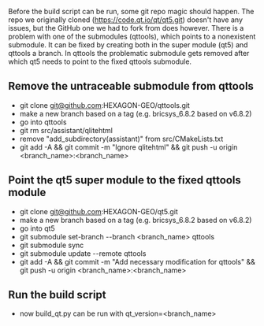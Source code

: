 Before the build script can be run, some git repo magic should happen. The repo we originally cloned (https://code.qt.io/qt/qt5.git) doesn't have any issues, but the GitHub one we had to fork from does however. There is a problem with one of the submodules (qttools), which points to a nonexistent submodule. It can be fixed by creating both in the super module (qt5) and qttools a branch. In qttools the problematic submodule gets removed after which qt5 needs to point to the fixed qttools submodule.

## Remove the untraceable submodule from qttools
* git clone git@github.com:HEXAGON-GEO/qttools.git
* make a new branch based on a tag (e.g. bricsys_6.8.2 based on v6.8.2)
* go into qttools
* git rm src/assistant/qlitehtml
* remove "add_subdirectory(assistant)" from src/CMakeLists.txt
* git add -A && git commit -m "Ignore qlitehtml" && git push -u origin <branch_name>:<branch_name>

## Point the qt5 super module to the fixed qttools module
* git clone git@github.com:HEXAGON-GEO/qt5.git
* make a new branch based on a tag (e.g. bricsys_6.8.2 based on v6.8.2)
* go into qt5
* git submodule set-branch --branch <branch_name> qttools
* git submodule sync
* git submodule update --remote qttools
* git add -A && git commit -m "Add necessary modification for qttools" && git push -u origin <branch_name>:<branch_name>

## Run the build script
* now build_qt.py can be run with qt_version=<branch_name>
